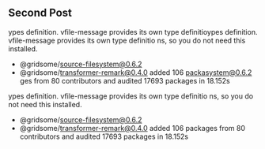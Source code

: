 ## Second Post

ypes definition. vfile-message provides its own type definitioypes definition. vfile-message provides its own type definitio
ns, so you do not need this installed.
+ @gridsome/source-filesystem@0.6.2
+ @gridsome/transformer-remark@0.4.0
added 106 packasystem@0.6.2
ges from 80 contributors and audited 17693 packages in 18.152s

ypes definition. vfile-message provides its own type definitio
ns, so you do not need this installed.
+ @gridsome/source-filesystem@0.6.2
+ @gridsome/transformer-remark@0.4.0
added 106 packages from 80 contributors and audited 17693 packages in 18.152s